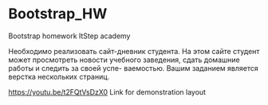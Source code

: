 # Bootstrap_HW
Bootstrap homework ItStep academy

Необходимо реализовать сайт-дневник студента.
На этом сайте студент может просмотреть новости учебного заведения, сдать домашние работы и следить за своей успе- ваемостью.
Вашим заданием является верстка нескольких страниц.

https://youtu.be/t2FQtVsDzX0
Link for demonstration layout
